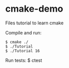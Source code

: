 # cmake-demo
Files tutorial to learn cmake

Compile and run:
```
$ cmake ./
$ ./Tutorial
$ ./Tutorial 16
```

Run tests:
$ ctest
